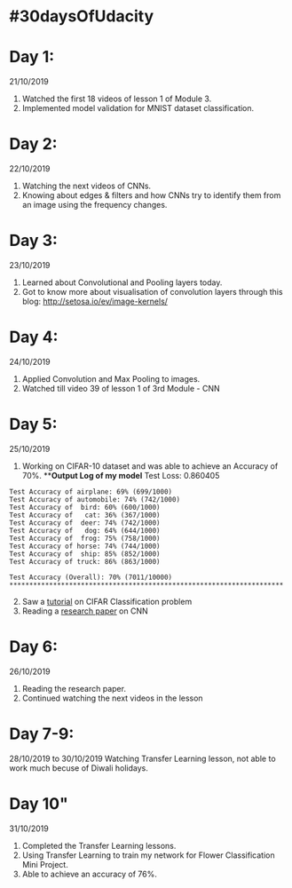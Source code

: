 # #30daysOfUdacity

# Day 1:
21/10/2019
  1. Watched the first 18 videos of lesson 1 of Module 3.
  2. Implemented model validation for MNIST dataset classification.

# Day 2:
22/10/2019
  1. Watching the next videos of CNNs.
  2. Knowing about edges & filters and how CNNs try to identify them from an image using the frequency changes.

# Day 3:
23/10/2019
  1. Learned about Convolutional and Pooling layers today.
  2. Got to know more about visualisation of convolution layers through this blog: http://setosa.io/ev/image-kernels/
 
# Day 4:
24/10/2019
  1. Applied Convolution and Max Pooling to images.
  2. Watched till video 39 of lesson 1 of 3rd Module - CNN
  
# Day 5:
25/10/2019
  1. Working on CIFAR-10 dataset and was able to achieve an Accuracy of 70%.
    ************************Output Log of my model**********************
    Test Loss: 0.860405

    Test Accuracy of airplane: 69% (699/1000)
    Test Accuracy of automobile: 74% (742/1000)
    Test Accuracy of  bird: 60% (600/1000)
    Test Accuracy of   cat: 36% (367/1000)
    Test Accuracy of  deer: 74% (742/1000)
    Test Accuracy of   dog: 64% (644/1000)
    Test Accuracy of  frog: 75% (758/1000)
    Test Accuracy of horse: 74% (744/1000)
    Test Accuracy of  ship: 85% (852/1000)
    Test Accuracy of truck: 86% (863/1000)

    Test Accuracy (Overall): 70% (7011/10000)
    *********************************************************************

  2. Saw a [tutorial](https://github.com/pytorch/tutorials/blob/master/beginner_source/blitz/cifar10_tutorial.py) on CIFAR Classification problem 
  3. Reading a [research paper](https://arxiv.org/pdf/1603.07285.pdf) on CNN
  
 # Day 6:
 26/10/2019
  1. Reading the research paper.
  2. Continued watching the next videos in the lesson
  
 # Day 7-9:
 28/10/2019 to 30/10/2019
  Watching Transfer Learning lesson, not able to work much becuse of Diwali holidays.
  
 # Day 10"
 31/10/2019
  1. Completed the Transfer Learning lessons.
  2. Using Transfer Learning to train my network for Flower Classification Mini Project.
  3. Able to achieve an accuracy of 76%.
